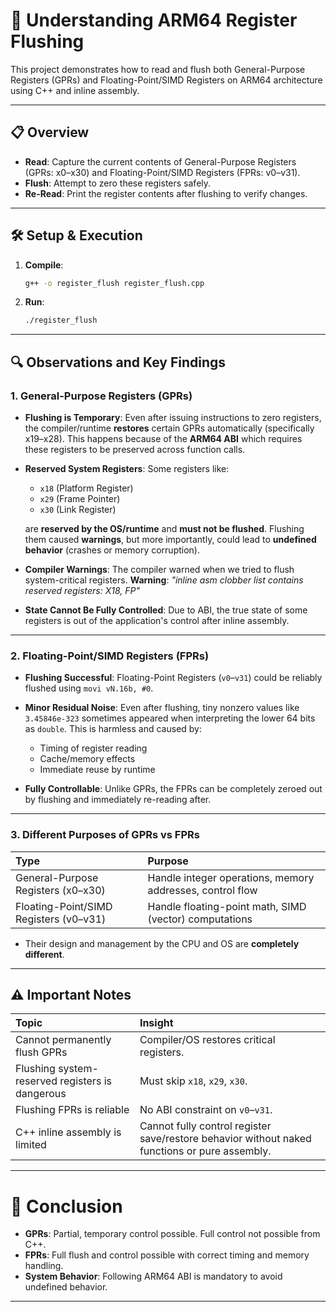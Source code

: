 # 🧠 Understanding ARM64 Register Flushing

This project demonstrates how to read and flush both General-Purpose Registers (GPRs) and Floating-Point/SIMD Registers on ARM64 architecture using C++ and inline assembly.

---

## 📋 Overview

* **Read**: Capture the current contents of General-Purpose Registers (GPRs: x0–x30) and Floating-Point/SIMD Registers (FPRs: v0–v31).
* **Flush**: Attempt to zero these registers safely.
* **Re-Read**: Print the register contents after flushing to verify changes.

---

## 🛠️ Setup & Execution

1. **Compile**:

   ```bash
   g++ -o register_flush register_flush.cpp
   ```

2. **Run**:

   ```bash
   ./register_flush
   ```

---

## 🔍 Observations and Key Findings

### 1. General-Purpose Registers (GPRs)

* **Flushing is Temporary**:
  Even after issuing instructions to zero registers, the compiler/runtime **restores** certain GPRs automatically (specifically x19–x28).
  This happens because of the **ARM64 ABI** which requires these registers to be preserved across function calls.

* **Reserved System Registers**:
  Some registers like:

  * `x18` (Platform Register)
  * `x29` (Frame Pointer)
  * `x30` (Link Register)

  are **reserved by the OS/runtime** and **must not be flushed**.
  Flushing them caused **warnings**, but more importantly, could lead to **undefined behavior** (crashes or memory corruption).

* **Compiler Warnings**:
  The compiler warned when we tried to flush system-critical registers.
  **Warning**: *"inline asm clobber list contains reserved registers: X18, FP"*

* **State Cannot Be Fully Controlled**:
  Due to ABI, the true state of some registers is out of the application's control after inline assembly.

---

### 2. Floating-Point/SIMD Registers (FPRs)

* **Flushing Successful**:
  Floating-Point Registers (`v0`–`v31`) could be reliably flushed using `movi vN.16b, #0`.

* **Minor Residual Noise**:
  Even after flushing, tiny nonzero values like `3.45846e-323` sometimes appeared when interpreting the lower 64 bits as `double`.
  This is harmless and caused by:

  * Timing of register reading
  * Cache/memory effects
  * Immediate reuse by runtime

* **Fully Controllable**:
  Unlike GPRs, the FPRs can be completely zeroed out by flushing and immediately re-reading after.

---

### 3. Different Purposes of GPRs vs FPRs

| Type                                   | Purpose                                                   |
| :------------------------------------- | :-------------------------------------------------------- |
| General-Purpose Registers (x0–x30)     | Handle integer operations, memory addresses, control flow |
| Floating-Point/SIMD Registers (v0–v31) | Handle floating-point math, SIMD (vector) computations    |

* Their design and management by the CPU and OS are **completely different**.

---

## ⚠️ Important Notes

| Topic                                           | Insight                                                                                       |
| :---------------------------------------------- | :-------------------------------------------------------------------------------------------- |
| Cannot permanently flush GPRs                   | Compiler/OS restores critical registers.                                                      |
| Flushing system-reserved registers is dangerous | Must skip `x18`, `x29`, `x30`.                                                                |
| Flushing FPRs is reliable                       | No ABI constraint on `v0`–`v31`.                                                              |
| C++ inline assembly is limited                  | Cannot fully control register save/restore behavior without naked functions or pure assembly. |

---

# 🚀 Conclusion

* **GPRs**: Partial, temporary control possible. Full control not possible from C++.
* **FPRs**: Full flush and control possible with correct timing and memory handling.
* **System Behavior**: Following ARM64 ABI is mandatory to avoid undefined behavior.

---
